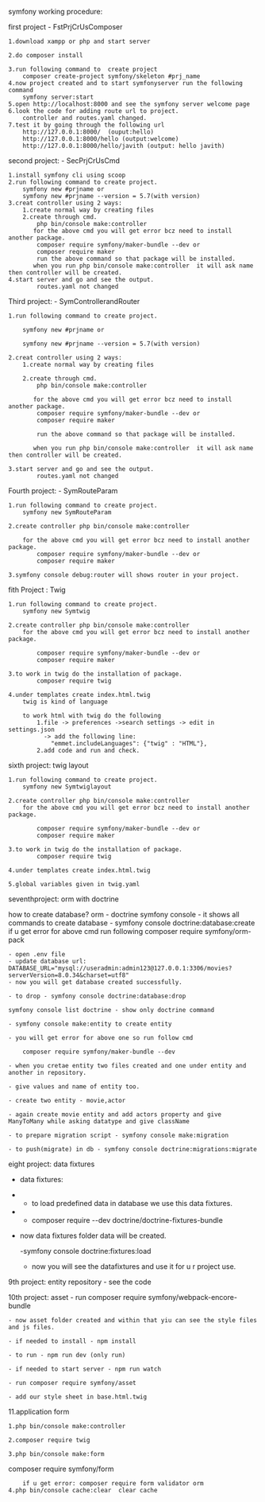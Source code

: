 symfony working procedure:

first project - FstPrjCrUsComposer

	1.download xampp or php and start server
 
	2.do composer install 
 
	3.run following command to  create project
		composer create-project symfony/skeleton #prj_name
	4.now project created and to start symfonyserver run the following command
		symfony server:start
	5.open http://localhost:8000 and see the symfony server welcome page
	6.look the code for adding route url to project.
		controller and routes.yaml changed.
	7.test it by going through the following url
		http://127.0.0.1:8000/  (ouput:hello)
		http://127.0.0.1:8000/hello (output:welcome)
		http://127.0.0.1:8000/hello/javith (output: hello javith)
  
second project:  - SecPrjCrUsCmd

	1.install symfony cli using scoop
	2.run following command to create project.
		symfony new #prjname or
		symfony new #prjname --version = 5.7(with version)
	3.creat controller using 2 ways:
		1.create normal way by creating files
		2.create through cmd.	
			php bin/console make:controller
		   for the above cmd you will get error bcz need to install another package.
			composer require symfony/maker-bundle --dev or
			composer require maker
		    run the above command so that package will be installed.
		   when you run php bin/console make:controller  it will ask name then controller will be created.
	4.start server and go and see the output.
			routes.yaml not changed 

   
Third project: - SymControllerandRouter

	1.run following command to create project.
 
		symfony new #prjname or
  
		symfony new #prjname --version = 5.7(with version)
  
	2.creat controller using 2 ways:
		1.create normal way by creating files
  
		2.create through cmd.	
			php bin/console make:controller
   
		   for the above cmd you will get error bcz need to install another package.
			composer require symfony/maker-bundle --dev or
			composer require maker
   
		    run the above command so that package will be installed.
      
		   when you run php bin/console make:controller  it will ask name then controller will be created.
     
	3.start server and go and see the output.
			routes.yaml not changed 


   
Fourth project: - SymRouteParam

	1.run following command to create project.
		symfony new SymRouteParam 
  
	2.create controller php bin/console make:controller
 
		for the above cmd you will get error bcz need to install another package.
			composer require symfony/maker-bundle --dev or
			composer require maker
   
	3.symfony console debug:router will shows router in your project.

 
fith Project : Twig 

	1.run following command to create project.
		symfony new Symtwig
  
	2.create controller php bin/console make:controller
		for the above cmd you will get error bcz need to install another package.
  
			composer require symfony/maker-bundle --dev or
			composer require maker
   
	3.to work in twig do the installation of package.
			composer require twig
   
	4.under templates create index.html.twig
		twig is kind of language
  
		to work html with twig do the following
			1.file -> preferences ->search settings -> edit in settings.json
			  -> add the following line:
				"emmet.includeLanguages": {"twig" : "HTML"},
		   	2.add code and run and check.

    
sixth project: twig layout

	1.run following command to create project.
		symfony new Symtwiglayout
  
	2.create controller php bin/console make:controller
		for the above cmd you will get error bcz need to install another package.
  
			composer require symfony/maker-bundle --dev or
			composer require maker
   
	3.to work in twig do the installation of package.
			composer require twig
   
	4.under templates create index.html.twig
 
	5.global variables given in twig.yaml


seventhproject: orm with doctrine

how to create database?
 orm - doctrine
	symfony console - it shows all commands 
	to create database - symfony console doctrine:database:create
	if u get error for above cmd run following
		 composer require symfony/orm-pack
   
	- open .env file
	- update database url:
	DATABASE_URL="mysql://useradmin:admin123@127.0.0.1:3306/movies?serverVersion=8.0.34&charset=utf8"
	- now you will get database created successfully.
 
	- to drop - symfony console doctrine:database:drop
 
	symfony console list doctrine - show only doctrine command
 
	- symfony console make:entity to create entity
 
	- you will get error for above one so run follow cmd
 
		composer require symfony/maker-bundle --dev

	- when you cretae entity two files created and one under entity and another in repository.
 
	- give values and name of entity too.
 
	- create two entity - movie,actor
 
	- again create movie entity and add actors property and give ManyToMany while asking datatype and give className
 
	- to prepare migration script - symfony console make:migration
 
	- to push(migrate) in db - symfony console doctrine:migrations:migrate

 
eight project: data fixtures

- data fixtures:
- 
	- to load predefined data in database we use this data fixtures.
 - 
	- composer require --dev doctrine/doctrine-fixtures-bundle
 - 
	now data fixtures folder data will be created.

	-symfony console doctrine:fixtures:load

	- now you will see the datafixtures and use it for u r project use.

   
9th project: entity repository
	- see the code


 
10th project: asset
 	- run composer require symfony/webpack-encore-bundle
  
	- now asset folder created and within that yiu can see the style files and js files.
 
	- if needed to install - npm install
 
	- to run - npm run dev (only run)
 
	- if needed to start server - npm run watch
 
	- run composer require symfony/asset
 
	- add our style sheet in base.html.twig

 
11.application form

	1.php bin/console make:controller

	2.composer require twig
	
	3.php bin/console make:form
composer require symfony/form

		if u get error: composer require form validator orm
	4.php bin/console cache:clear  clear cache




